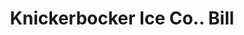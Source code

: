 ---
doi: 10.7916/D8XW5WWP
date_other: '1850'
date_other_textual: 1850-1859
form: printed ephemera
genre:
- Invoices
name:
- Knickerbocker Ice Co.
object_in_context_url: https://biggert.cul.columbia.edu/items/view/ave_biggert_01042
subject_hierarchical_geographic:
- New York, New York, United States
subject_name:
- Knickerbocker Ice Co.
title: Knickerbocker Ice Co.. Bill
sort_title: Knickerbocker Ice Co.. Bill
call_number: ave_biggert_01042
coordinates:
- 40.71277777777778,-74.00583333333333
pid: ave_biggert_01042
identifiers: ave_biggert_01042
thumbnail: https://derivativo-3.library.columbia.edu/iiif/2/ldpd:344453/full/!256,256/0/native.jpg
permalink: /biggert/ave_biggert_01042/
layout: iiif-image-page
---